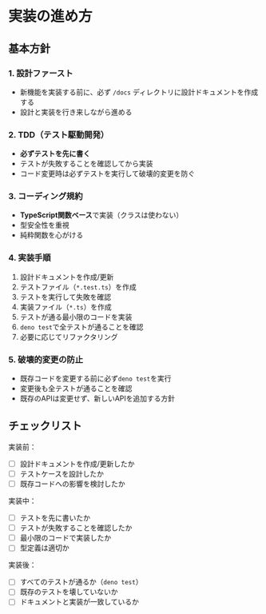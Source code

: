 # 実装の進め方

## 基本方針

### 1. 設計ファースト

- 新機能を実装する前に、必ず `/docs` ディレクトリに設計ドキュメントを作成する
- 設計と実装を行き来しながら進める

### 2. TDD（テスト駆動開発）

- **必ずテストを先に書く**
- テストが失敗することを確認してから実装
- コード変更時は必ずテストを実行して破壊的変更を防ぐ

### 3. コーディング規約

- **TypeScript関数ベース**で実装（クラスは使わない）
- 型安全性を重視
- 純粋関数を心がける

### 4. 実装手順

1. 設計ドキュメントを作成/更新
2. テストファイル（`*.test.ts`）を作成
3. テストを実行して失敗を確認
4. 実装ファイル（`*.ts`）を作成
5. テストが通る最小限のコードを実装
6. `deno test`で全テストが通ることを確認
7. 必要に応じてリファクタリング

### 5. 破壊的変更の防止

- 既存コードを変更する前に必ず`deno test`を実行
- 変更後も全テストが通ることを確認
- 既存のAPIは変更せず、新しいAPIを追加する方針

## チェックリスト

実装前：

- [ ] 設計ドキュメントを作成/更新したか
- [ ] テストケースを設計したか
- [ ] 既存コードへの影響を検討したか

実装中：

- [ ] テストを先に書いたか
- [ ] テストが失敗することを確認したか
- [ ] 最小限のコードで実装したか
- [ ] 型定義は適切か

実装後：

- [ ] すべてのテストが通るか（`deno test`）
- [ ] 既存のテストを壊していないか
- [ ] ドキュメントと実装が一致しているか
